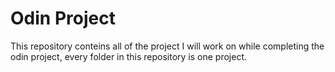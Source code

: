# Odin Project
This repository conteins all of the project I will work on while completing the odin project, every folder in this repository is one project.
